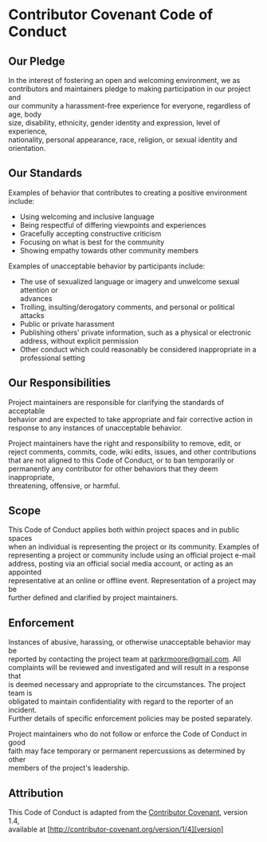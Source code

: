 # Contributor Covenant Code of Conduct

## Our Pledge
  
In the interest of fostering an open and welcoming environment, we as  
contributors and maintainers pledge to making participation in our project and  
our community a harassment-free experience for everyone, regardless of age, body  
size, disability, ethnicity, gender identity and expression, level of experience,  
nationality, personal appearance, race, religion, or sexual identity and  
orientation.

## Our Standards
  
Examples of behavior that contributes to creating a positive environment  
include:

* Using welcoming and inclusive language
* Being respectful of differing viewpoints and experiences
* Gracefully accepting constructive criticism
* Focusing on what is best for the community
* Showing empathy towards other community members
  
Examples of unacceptable behavior by participants include:

* The use of sexualized language or imagery and unwelcome sexual attention or  
advances
* Trolling, insulting/derogatory comments, and personal or political attacks
* Public or private harassment
* Publishing others' private information, such as a physical or electronic
  address, without explicit permission
* Other conduct which could reasonably be considered inappropriate in a
  professional setting

## Our Responsibilities
  
Project maintainers are responsible for clarifying the standards of acceptable  
behavior and are expected to take appropriate and fair corrective action in  
response to any instances of unacceptable behavior.
  
Project maintainers have the right and responsibility to remove, edit, or  
reject comments, commits, code, wiki edits, issues, and other contributions  
that are not aligned to this Code of Conduct, or to ban temporarily or  
permanently any contributor for other behaviors that they deem inappropriate,  
threatening, offensive, or harmful.

## Scope
  
This Code of Conduct applies both within project spaces and in public spaces  
when an individual is representing the project or its community. Examples of  
representing a project or community include using an official project e-mail  
address, posting via an official social media account, or acting as an appointed  
representative at an online or offline event. Representation of a project may be  
further defined and clarified by project maintainers.

## Enforcement
  
Instances of abusive, harassing, or otherwise unacceptable behavior may be  
reported by contacting the project team at parkrmoore@gmail.com. All  
complaints will be reviewed and investigated and will result in a response that  
is deemed necessary and appropriate to the circumstances. The project team is  
obligated to maintain confidentiality with regard to the reporter of an incident.  
Further details of specific enforcement policies may be posted separately.
  
Project maintainers who do not follow or enforce the Code of Conduct in good  
faith may face temporary or permanent repercussions as determined by other  
members of the project's leadership.

## Attribution
  
This Code of Conduct is adapted from the [Contributor Covenant][homepage], version 1.4,  
available at [http://contributor-covenant.org/version/1/4][version]

[homepage]: http://contributor-covenant.org
[version]: http://contributor-covenant.org/version/1/4/
